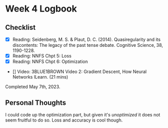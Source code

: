 # Week 4 Logbook

## Checklist
- [x] Reading: Seidenberg, M. S. & Plaut, D. C. (2014). Quasiregularity and its discontents: The legacy of the past tense debate. Cognitive Science, 38, 1190-1228.
- [x] Reading: NNFS Chpt 5: Loss
- [x] Reading: NNFS Chpt 6: Optimization
- [] Video: 3BLUE1BROWN Video 2: Gradient Descent, How Neural Networks lLearn. (21 mins)

Completed May 7th, 2023. 

## Personal Thoughts
I could code up the optimization part, but given it's *unoptimized* it does not seem fruitful to do so.
Loss and accuracy is cool though.